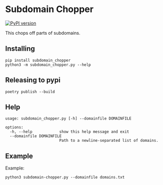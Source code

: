 # Subdomain Chopper

[![PyPI version](https://badge.fury.io/py/subdomain-chopper.svg)](https://badge.fury.io/py/subdomain-chopper)

This chops off parts of subdomains.

## Installing

    pip install subdomain_chopper
    python3 -m subdomain_chopper.py --help

## Releasing to pypi

    poetry publish --build

## Help

```
usage: subdomain_chopper.py [-h] --domainfile DOMAINFILE

options:
  -h, --help            show this help message and exit
  --domainfile DOMAINFILE
                        Path to a newline-separated list of domains.
```

## Example

Example:

    python3 subdomain-chopper.py --domainfile domains.txt
